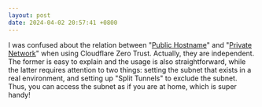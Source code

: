 ```yaml
---
layout: post
date: 2024-04-02 20:57:41 +0800
---
```


I was confused about the relation between "[Public Hostname](https://developers.cloudflare.com/cloudflare-one/connections/connect-networks/routing-to-tunnel/)" and "[Private Network](https://developers.cloudflare.com/cloudflare-one/connections/connect-networks/private-net/cloudflared/)" when using Cloudflare Zero Trust. Actually, they are independent. The former is easy to explain and the usage is also straightforward, while the latter requires attention to two things: setting the subnet that exists in a real environment, and setting up "Split Tunnels" to exclude the subnet. Thus, you can access the subnet as if you are at home, which is super handy!